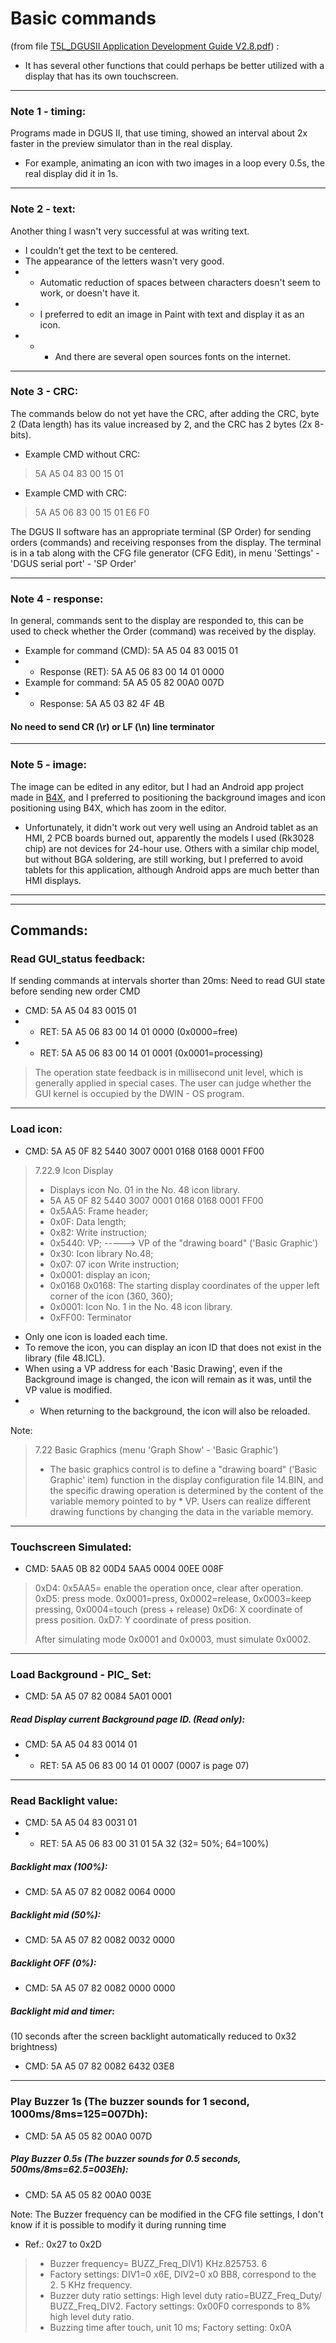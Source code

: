 # Basic commands
(from file  [T5L_DGUSII Application Development Guide V2.8.pdf](https://github.com/rtek1000/DMG80480Y070_02NN_1st/blob/main/Doc/T5L_DGUSII-Application-Development-Guide-V2.8-0225.pdf)) :
- It has several other functions that could perhaps be better utilized with a display that has its own touchscreen.

------

### Note 1 - timing:
Programs made in DGUS II, that use timing, showed an interval about 2x faster in the preview simulator than in the real display.
- For example, animating an icon with two images in a loop every 0.5s, the real display did it in 1s.

------

### Note 2 - text:
Another thing I wasn't very successful at was writing text.
- I couldn't get the text to be centered.
- The appearance of the letters wasn't very good.
- - Automatic reduction of spaces between characters doesn't seem to work, or doesn't have it.
- - I preferred to edit an image in Paint with text and display it as an icon.
- - - And there are several open sources fonts on the internet.

------

### Note 3 - CRC:
The commands below do not yet have the CRC, after adding the CRC, byte 2 (Data length) has its value increased by 2, and the CRC has 2 bytes (2x 8-bits).
- Example CMD without CRC: 
> 5A A5 04 83 00 15 01

- Example CMD with CRC: 
> 5A A5 06 83 00 15 01 E6 F0

The DGUS II software has an appropriate terminal (SP Order) for sending orders (commands) and receiving responses from the display. The terminal is in a tab along with the CFG file generator (CFG Edit), in menu 'Settings' - 'DGUS serial port' - 'SP Order'

------

### Note 4 - response:
In general, commands sent to the display are responded to, this can be used to check whether the Order (command) was received by the display.
- Example for command (CMD): 5A A5 04 83 0015 01
- - Response (RET): 5A A5 06 83 00 14 01 0000
- Example for command: 5A A5 05 82 00A0 007D
- - Response: 5A A5 03 82 4F 4B

#### No need to send CR (\r) or LF (\n) line terminator

------

### Note 5 - image:
The image can be edited in any editor, but I had an Android app project made in [B4X](https://www.b4x.com/), and I preferred to positioning the background images and icon positioning using B4X, which has zoom in the editor.
- Unfortunately, it didn't work out very well using an Android tablet as an HMI, 2 PCB boards burned out, apparently the models I used (Rk3028 chip) are not devices for 24-hour use. Others with a similar chip model, but without BGA soldering, are still working, but I preferred to avoid tablets for this application, although Android apps are much better than HMI displays.

------
------

## Commands:

### Read GUI_status feedback:
If sending commands at intervals shorter than 20ms: Need to read GUI state before sending new order CMD

- CMD: 5A A5 04 83 0015 01
- - RET: 5A A5 06 83 00 14 01 0000 (0x0000=free)
- - RET: 5A A5 06 83 00 14 01 0001 (0x0001=processing)

> The operation state feedback is in millisecond unit level, which is generally applied in special cases. The user can judge whether the GUI kernel is occupied by the DWIN - OS program.

------

### Load icon:
- CMD: 5A A5 0F 82 5440 3007 0001 0168 0168 0001 FF00

> 7.22.9 Icon Display
> - Displays icon No. 01 in the No. 48 icon library.
> - 5A A5 0F 82 5440 3007 0001 0168 0168 0001 FF00
> - 0x5AA5: Frame header;
> - 0x0F: Data length;
> - 0x82: Write instruction;
> - 0x5440: VP; -----> VP of the "drawing board" ('Basic Graphic')
> - 0x30: Icon library No.48;
> - 0x07: 07 icon Write instruction;
> - 0x0001: display an icon;
> - 0x0168 0x0168: The starting display coordinates of the upper left corner of the icon (360, 360);
> - 0x0001: Icon No. 1 in the No. 48 icon library.
> - 0xFF00: Terminator

- Only one icon is loaded each time.
- To remove the icon, you can display an icon ID that does not exist in the library (file 48.ICL).
- When using a VP address for each 'Basic Drawing', even if the Background image is changed, the icon will remain as it was, until the VP value is modified.
- - When returning to the background, the icon will also be reloaded.

Note:
> 7.22 Basic Graphics (menu 'Graph Show' - 'Basic Graphic')
> - The basic graphics control is to define a "drawing board" ('Basic Graphic' item) function in the display configuration file 14.BIN, and the specific drawing operation is determined by the content of the variable memory pointed to by * VP. Users can realize different drawing functions by changing the data in the variable memory.

------

### Touchscreen Simulated:
- CMD: 5AA5 0B 82 00D4 5AA5 0004 00EE 008F

> 0xD4: 0x5AA5= enable the operation once, clear after operation.
> 0xD5: press mode. 0x0001=press, 0x0002=release, 0x0003=keep pressing, 0x0004=touch (press + release)
> 0xD6: X coordinate of press position.
> 0xD7: Y coordinate of press position.
>
> After simulating mode 0x0001 and 0x0003, must simulate 0x0002.

------

### Load Background - PIC_ Set:
- CMD: 5A A5 07 82 0084 5A01 0001


##### Read Display current Background page ID. (Read only):
- CMD: 5A A5 04 83 0014 01
- - RET: 5A A5 06 83 00 14 01 0007 (0007 is page 07)

------

### Read Backlight value:
- CMD: 5A A5 04 83 0031 01
- - RET: 5A A5 06 83 00 31 01 5A 32 (32= 50%; 64=100%)

##### Backlight max (100%):
- CMD: 5A A5 07 82 0082 0064 0000

##### Backlight mid (50%):
- CMD: 5A A5 07 82 0082 0032 0000

##### Backlight OFF (0%):
- CMD: 5A A5 07 82 0082 0000 0000

##### Backlight mid and timer:
(10 seconds after the screen backlight automatically reduced to 0x32 brightness)
- CMD: 5A A5 07 82 0082 6432 03E8

------

### Play Buzzer 1s (The buzzer sounds for 1 second, 1000ms/8ms=125=007Dh):
- CMD: 5A A5 05 82 00A0 007D

##### Play Buzzer 0.5s (The buzzer sounds for 0.5 seconds, 500ms/8ms=62.5=003Eh):
- CMD: 5A A5 05 82 00A0 003E

Note: The Buzzer frequency can be modified in the CFG file settings, I don't know if it is possible to modify it during running time
- Ref.: 0x27 to 0x2D
> - Buzzer frequency= BUZZ_Freq_DIV1) KHz.825753. 6
> - Factory settings: DIV1=0 x6E, DIV2=0 x0 BB8, correspond to the 2. 5 KHz frequency.
> - Buzzer duty ratio settings: High level duty ratio=BUZZ_Freq_Duty/ BUZZ_Freq_DIV2. Factory settings: 0x00F0 corresponds to 8% high level duty ratio.
> - Buzzing time after touch, unit 10 ms; Factory setting: 0x0A
